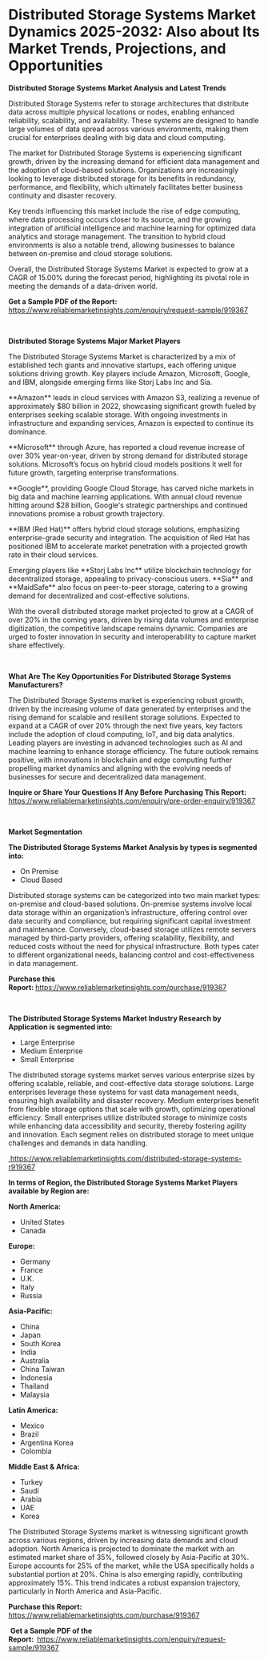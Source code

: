 <p><h1>Distributed Storage Systems Market Dynamics 2025-2032: Also about Its Market Trends, Projections, and Opportunities</h1></p><p><strong>Distributed Storage Systems Market Analysis and Latest Trends</strong></p>
<p><p>Distributed Storage Systems refer to storage architectures that distribute data across multiple physical locations or nodes, enabling enhanced reliability, scalability, and availability. These systems are designed to handle large volumes of data spread across various environments, making them crucial for enterprises dealing with big data and cloud computing.</p><p>The market for Distributed Storage Systems is experiencing significant growth, driven by the increasing demand for efficient data management and the adoption of cloud-based solutions. Organizations are increasingly looking to leverage distributed storage for its benefits in redundancy, performance, and flexibility, which ultimately facilitates better business continuity and disaster recovery.</p><p>Key trends influencing this market include the rise of edge computing, where data processing occurs closer to its source, and the growing integration of artificial intelligence and machine learning for optimized data analytics and storage management. The transition to hybrid cloud environments is also a notable trend, allowing businesses to balance between on-premise and cloud storage solutions.</p><p>Overall, the Distributed Storage Systems Market is expected to grow at a CAGR of 15.00% during the forecast period, highlighting its pivotal role in meeting the demands of a data-driven world.</p></p>
<p><strong>Get a Sample PDF of the Report:&nbsp;</strong> <a href="https://www.reliablemarketinsights.com/enquiry/request-sample/919367?utm_campaign=2669&utm_medium=2&utm_source=Github&utm_content=ia&utm_term=16042025&utm_id=distributed-storage-systems">https://www.reliablemarketinsights.com/enquiry/request-sample/919367</a></p>
<p>&nbsp;</p>
<p><strong>Distributed Storage Systems Major Market Players</strong></p>
<p><p>The Distributed Storage Systems Market is characterized by a mix of established tech giants and innovative startups, each offering unique solutions driving growth. Key players include Amazon, Microsoft, Google, and IBM, alongside emerging firms like Storj Labs Inc and Sia.</p><p>**Amazon** leads in cloud services with Amazon S3, realizing a revenue of approximately $80 billion in 2022, showcasing significant growth fueled by enterprises seeking scalable storage. With ongoing investments in infrastructure and expanding services, Amazon is expected to continue its dominance.</p><p>**Microsoft** through Azure, has reported a cloud revenue increase of over 30% year-on-year, driven by strong demand for distributed storage solutions. Microsoft’s focus on hybrid cloud models positions it well for future growth, targeting enterprise transformations.</p><p>**Google**, providing Google Cloud Storage, has carved niche markets in big data and machine learning applications. With annual cloud revenue hitting around $28 billion, Google's strategic partnerships and continued innovations promise a robust growth trajectory.</p><p>**IBM (Red Hat)** offers hybrid cloud storage solutions, emphasizing enterprise-grade security and integration. The acquisition of Red Hat has positioned IBM to accelerate market penetration with a projected growth rate in their cloud services.</p><p>Emerging players like **Storj Labs Inc** utilize blockchain technology for decentralized storage, appealing to privacy-conscious users. **Sia** and **MaidSafe** also focus on peer-to-peer storage, catering to a growing demand for decentralized and cost-effective solutions.</p><p>With the overall distributed storage market projected to grow at a CAGR of over 20% in the coming years, driven by rising data volumes and enterprise digitization, the competitive landscape remains dynamic. Companies are urged to foster innovation in security and interoperability to capture market share effectively.</p></p>
<p>&nbsp;</p>
<p><strong>What Are The Key Opportunities For Distributed Storage Systems Manufacturers?</strong></p>
<p><p>The Distributed Storage Systems market is experiencing robust growth, driven by the increasing volume of data generated by enterprises and the rising demand for scalable and resilient storage solutions. Expected to expand at a CAGR of over 20% through the next five years, key factors include the adoption of cloud computing, IoT, and big data analytics. Leading players are investing in advanced technologies such as AI and machine learning to enhance storage efficiency. The future outlook remains positive, with innovations in blockchain and edge computing further propelling market dynamics and aligning with the evolving needs of businesses for secure and decentralized data management.</p></p>
<p><strong>Inquire or Share Your Questions If Any Before Purchasing This Report:</strong> <a href="https://www.reliablemarketinsights.com/enquiry/pre-order-enquiry/919367?utm_campaign=2669&utm_medium=2&utm_source=Github&utm_content=ia&utm_term=16042025&utm_id=distributed-storage-systems">https://www.reliablemarketinsights.com/enquiry/pre-order-enquiry/919367</a></p>
<p>&nbsp;</p>
<p><strong>Market Segmentation</strong></p>
<p><strong>The Distributed Storage Systems Market Analysis by types is segmented into:</strong></p>
<p><ul><li>On Premise</li><li>Cloud Based</li></ul></p>
<p><p>Distributed storage systems can be categorized into two main market types: on-premise and cloud-based solutions. On-premise systems involve local data storage within an organization’s infrastructure, offering control over data security and compliance, but requiring significant capital investment and maintenance. Conversely, cloud-based storage utilizes remote servers managed by third-party providers, offering scalability, flexibility, and reduced costs without the need for physical infrastructure. Both types cater to different organizational needs, balancing control and cost-effectiveness in data management.</p></p>
<p><strong>Purchase this Report:&nbsp;</strong><a href="https://www.reliablemarketinsights.com/purchase/919367?utm_campaign=2669&utm_medium=2&utm_source=Github&utm_content=ia&utm_term=16042025&utm_id=distributed-storage-systems">https://www.reliablemarketinsights.com/purchase/919367</a></p>
<p>&nbsp;</p>
<p><strong>The Distributed Storage Systems Market Industry Research by Application is segmented into:</strong></p>
<p><ul><li>Large Enterprise</li><li>Medium Enterprise</li><li>Small Enterprise</li></ul></p>
<p><p>The distributed storage systems market serves various enterprise sizes by offering scalable, reliable, and cost-effective data storage solutions. Large enterprises leverage these systems for vast data management needs, ensuring high availability and disaster recovery. Medium enterprises benefit from flexible storage options that scale with growth, optimizing operational efficiency. Small enterprises utilize distributed storage to minimize costs while enhancing data accessibility and security, thereby fostering agility and innovation. Each segment relies on distributed storage to meet unique challenges and demands in data handling.</p></p>
<p><a href="https://www.reliablemarketinsights.com/distributed-storage-systems-r919367?utm_campaign=2669&utm_medium=2&utm_source=Github&utm_content=ia&utm_term=16042025&utm_id=distributed-storage-systems">&nbsp;https://www.reliablemarketinsights.com/distributed-storage-systems-r919367</a></p>
<p><strong>In terms of Region, the Distributed Storage Systems Market Players available by Region are:</strong></p>
<p>
    <p> <strong> North America: </strong>
        <ul>
            <li>United States</li>
            <li>Canada</li>
        </ul>
        </p> 
    <p> <strong> Europe: </strong>
        <ul>
            <li>Germany</li>
            <li>France</li>
            <li>U.K.</li>
            <li>Italy</li>
            <li>Russia</li>
        </ul>
        </p> 
    <p> <strong> Asia-Pacific: </strong>
        <ul>
            <li>China</li>
            <li>Japan</li>
            <li>South Korea</li>
            <li>India</li>
            <li>Australia</li>
            <li>China Taiwan</li>
            <li>Indonesia</li>
            <li>Thailand</li>
            <li>Malaysia</li>
        </ul>
        </p> 
    <p> <strong> Latin America: </strong>
        <ul>
            <li>Mexico</li>
            <li>Brazil</li>
            <li>Argentina Korea</li>
            <li>Colombia</li>
        </ul>
        </p> 
    <p> <strong> Middle East & Africa: </strong>
        <ul>
            <li>Turkey</li>
            <li>Saudi</li>
            <li>Arabia</li>
            <li>UAE</li>
            <li>Korea</li>
        </ul>
    </p>
    </p>
<p><p>The Distributed Storage Systems market is witnessing significant growth across various regions, driven by increasing data demands and cloud adoption. North America is projected to dominate the market with an estimated market share of 35%, followed closely by Asia-Pacific at 30%. Europe accounts for 25% of the market, while the USA specifically holds a substantial portion at 20%. China is also emerging rapidly, contributing approximately 15%. This trend indicates a robust expansion trajectory, particularly in North America and Asia-Pacific.</p></p>
<p><strong>Purchase this Report: </strong><a href="https://www.reliablemarketinsights.com/purchase/919367?utm_campaign=2669&utm_medium=2&utm_source=Github&utm_content=ia&utm_term=16042025&utm_id=distributed-storage-systems">https://www.reliablemarketinsights.com/purchase/919367</a></p>
<p>&nbsp;<strong>Get a Sample PDF of the Report:&nbsp;&nbsp;</strong><a href="https://www.reliablemarketinsights.com/enquiry/request-sample/919367?utm_campaign=2669&utm_medium=2&utm_source=Github&utm_content=ia&utm_term=16042025&utm_id=distributed-storage-systems">https://www.reliablemarketinsights.com/enquiry/request-sample/919367</a></p>
<p><strong></strong></p>
<p><p></p><p></p><p></p></p>